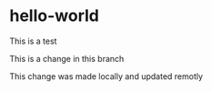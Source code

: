 # hello-world
This is a test

This is a change in this branch

This change was made locally and updated remotly
